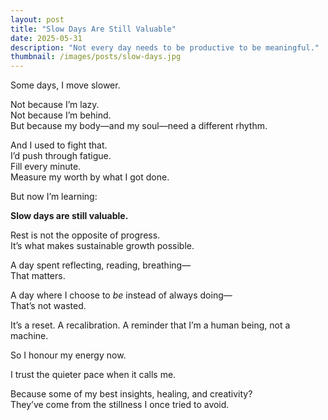 ```yaml
---
layout: post
title: "Slow Days Are Still Valuable"
date: 2025-05-31
description: "Not every day needs to be productive to be meaningful."
thumbnail: /images/posts/slow-days.jpg
---
```


Some days, I move slower.

Not because I’m lazy.  
Not because I’m behind.  
But because my body—and my soul—need a different rhythm.

And I used to fight that.  
I’d push through fatigue.  
Fill every minute.  
Measure my worth by what I got done.

But now I’m learning:

**Slow days are still valuable.**

Rest is not the opposite of progress.  
It’s what makes sustainable growth possible.

A day spent reflecting, reading, breathing—  
That matters.

A day where I choose to *be* instead of always doing—  
That’s not wasted.

It’s a reset. A recalibration. A reminder that I’m a human being, not a machine.

So I honour my energy now.

I trust the quieter pace when it calls me.

Because some of my best insights, healing, and creativity?  
They’ve come from the stillness I once tried to avoid.
